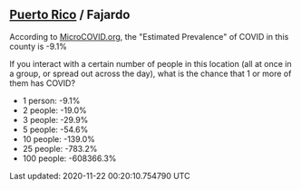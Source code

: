 
## [Puerto Rico](/united-states/puerto-rico) / Fajardo

According to [MicroCOVID.org](http://microcovid.org),
the "Estimated Prevalence" of COVID in this county is -9.1%

If you interact with a certain number of people in this location
(all at once in a group, or spread out across the day), what is the chance that
1 or more of them has COVID?

- 1 person: -9.1%
- 2 people: -19.0%
- 3 people: -29.9%
- 5 people: -54.6%
- 10 people: -139.0%
- 25 people: -783.2%
- 100 people: -608366.3%

Last updated: 2020-11-22 00:20:10.754790 UTC
